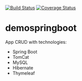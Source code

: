 [![Build Status](https://travis-ci.org/marcionitao/demospringboot.svg?branch=master)](https://travis-ci.org/marcionitao/demospringboot)
[![Coverage Status](https://coveralls.io/marcionitao/demospringboot.svg?branch=master&service=github)](https://coveralls.io/github/marcionitao/demospringboot?branch=master)

# demospringboot

App CRUD with technologies:

+ Spring Boot
+ TomCat
+ MySQL
+ Hibernate
+ Thymeleaf